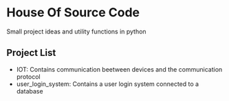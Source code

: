 # House Of Source Code
Small project ideas and utility functions in python

## Project List
- IOT: Contains communication beetween devices and the communication protocol
- user_login_system: Contains a user login system connected to a database
